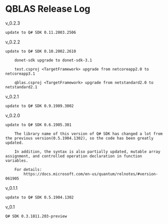 # QBLAS Release Log

v_0.2.3

	update to Q# SDK 0.11.2003.2506

v_0.2.2

	update to Q# SDK 0.10.2002.2610

		donet-sdk upgrade to donet-sdk-3.1

		test.csproj <TargetFramework> upgrade from netcoreapp2.0 to netcoreapp3.1

		qblas.csproj <TargetFramework> upgrade from netstandard2.0 to netstandard2.1


v_0.2.1

	update to Q# SDK 0.9.1909.3002

v_0.2.0

	update to Q# SDK 0.6.1905.301

		The library name of this version of Q# SDK has changed a lot from the previous version(0.5.1904.1302), so the code has been greatly updated.

		In addition, the syntax is also partially updated, mutable array assignment, and controlled operation declaration in function variables.
		
		For details:
			https://docs.microsoft.com/en-us/quantum/relnotes/#version-061905

v_0.1.1

	update to Q# SDK 0.5.1904.1302
	
v_0.1 

	Q# SDK 0.3.1811.203-preview